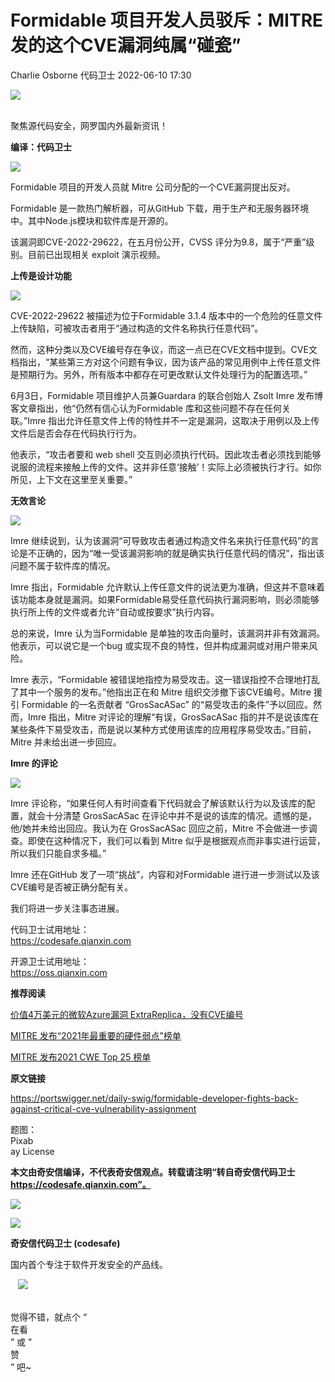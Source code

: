#  Formidable 项目开发人员驳斥：MITRE 发的这个CVE漏洞纯属“碰瓷”   
Charlie Osborne  代码卫士   2022-06-10 17:30  
  
![](https://mmbiz.qpic.cn/mmbiz_gif/Az5ZsrEic9ot90z9etZLlU7OTaPOdibteeibJMMmbwc29aJlDOmUicibIRoLdcuEQjtHQ2qjVtZBt0M5eVbYoQzlHiaw/640?wx_fmt=gif "")  
  
   
聚焦源代码安全，网罗国内外最新资讯！  
  
**编译：代码卫士**  
  
![](https://mmbiz.qpic.cn/mmbiz_png/oBANLWYScMQn24dibDKMGCoahoTE3w4fPDrgOKRic7WSFNENcwASWDq0WKw2UCurl1cqZutOQ56IFN7NIic7Bpvvw/640?wx_fmt=png "")  
  
Formidable 项目的开发人员就 Mitre 公司分配的一个CVE漏洞提出反对。  
  
  
  
Formidable 是一款热门解析器，可从GitHub 下载，用于生产和无服务器环境中。其中Node.js模块和软件库是开源的。  
  
该漏洞即CVE-2022-29622，在五月份公开，CVSS 评分为9.8，属于“严重”级别。目前已出现相关 exploit 演示视频。  
  
  
**上传是设计功能**  
  
  
  
![](https://mmbiz.qpic.cn/mmbiz_png/oBANLWYScMQn24dibDKMGCoahoTE3w4fPFZ08ZX76Ovxb3kyA8C6DHk75HBDhGzca3a4PNwXU8A9ibRltYEOWQMA/640?wx_fmt=png "")  
  
  
  
CVE-2022-29622 被描述为位于Formidable 3.1.4 版本中的一个危险的任意文件上传缺陷，可被攻击者用于“通过构造的文件名称执行任意代码”。  
  
然而，这种分类以及CVE编号存在争议，而这一点已在CVE文档中提到。CVE文档指出，“某些第三方对这个问题有争议，因为该产品的常见用例中上传任意文件是预期行为。另外，所有版本中都存在可更改默认文件处理行为的配置选项。”  
  
6月3日，Formidable 项目维护人员兼Guardara 的联合创始人 Zsolt Imre 发布博客文章指出，他“仍然有信心认为Formidable 库和这些问题不存在任何关联。”Imre 指出允许任意文件上传的特性并不一定是漏洞，这取决于用例以及上传文件后是否会存在代码执行行为。  
  
他表示，“攻击者要和 web shell 交互则必须执行代码。因此攻击者必须找到能够说服的流程来接触上传的文件。这并非任意‘接触’！实际上必须被执行才行。如你所见，上下文在这里至关重要。”  
  
  
**无效言论**  
  
  
  
![](https://mmbiz.qpic.cn/mmbiz_png/oBANLWYScMQn24dibDKMGCoahoTE3w4fPFZ08ZX76Ovxb3kyA8C6DHk75HBDhGzca3a4PNwXU8A9ibRltYEOWQMA/640?wx_fmt=png "")  
  
  
  
Imre 继续说到，认为该漏洞“可导致攻击者通过构造文件名来执行任意代码”的言论是不正确的，因为“唯一受该漏洞影响的就是确实执行任意代码的情况”，指出该问题不属于软件库的情况。  
  
Imre 指出，Formidable 允许默认上传任意文件的说法更为准确，但这并不意味着该功能本身就是漏洞。如果Formidable易受任意代码执行漏洞影响，则必须能够执行所上传的文件或者允许“自动或按要求”执行内容。  
  
总的来说，Imre 认为当Formidable 是单独的攻击向量时，该漏洞并非有效漏洞。他表示，可以说它是一个bug 或实现不良的特性，但并构成漏洞或对用户带来风险。  
  
Imre 表示，“Formidable 被错误地指控为易受攻击。这一错误指控不合理地打乱了其中一个服务的发布。”他指出正在和 Mitre 组织交涉撤下该CVE编号。Mitre 援引 Formidable 的一名贡献者 “GrosSacASac” 的“易受攻击的条件”予以回应。然而，Imre 指出，Mitre 对评论的理解“有误，GrosSacASac 指的并不是说该库在某些条件下易受攻击，而是说以某种方式使用该库的应用程序易受攻击。”目前，Mitre 并未给出进一步回应。  
  
  
**Imre 的评论**  
  
  
  
![](https://mmbiz.qpic.cn/mmbiz_png/oBANLWYScMQn24dibDKMGCoahoTE3w4fPFZ08ZX76Ovxb3kyA8C6DHk75HBDhGzca3a4PNwXU8A9ibRltYEOWQMA/640?wx_fmt=png "")  
  
  
  
Imre 评论称，“如果任何人有时间查看下代码就会了解该默认行为以及该库的配置，就会十分清楚 GrosSacASac 在评论中并不是说的该库的情况。遗憾的是，他/她并未给出回应。我认为在 GrosSacASac 回应之前，Mitre 不会做进一步调查。即使在这种情况下，我们可以看到 Mitre 似乎是根据观点而非事实进行运营，所以我们只能自求多福。”  
  
Imre 还在GitHub 发了一项“挑战”，内容和对Formidable 进行进一步测试以及该CVE编号是否被正确分配有关。  
  
我们将进一步关注事态进展。  
  
  
  
  
  
代码卫士试用地址：  
https://codesafe.qianxin.com  
  
开源卫士试用地址：  
https://oss.qianxin.com  
  
  
  
  
  
  
  
  
  
  
  
  
**推荐阅读**  
  
[价值4万美元的微软Azure漏洞 ExtraReplica，没有CVE编号](http://mp.weixin.qq.com/s?__biz=MzI2NTg4OTc5Nw==&mid=2247511627&idx=1&sn=8437c9d6450d98c727d653f1661b090c&chksm=ea949f21dde316375d993c85f24a29825426042f405f05a45d606e25b9d9520b8a6f34fec4d8&scene=21#wechat_redirect)  
  
  
[MITRE 发布“2021年最重要的硬件弱点”榜单](http://mp.weixin.qq.com/s?__biz=MzI2NTg4OTc5Nw==&mid=2247508877&idx=3&sn=34d4edb5e1c108b17008f4498d0ba816&chksm=ea9492e7dde31bf10eae2582c16938158a296122cada8939364a1400db576857fe4f80798cfa&scene=21#wechat_redirect)  
  
  
[MITRE 发布2021 CWE Top 25 榜单](http://mp.weixin.qq.com/s?__biz=MzI2NTg4OTc5Nw==&mid=2247506536&idx=1&sn=ae74a4883cea52102f3f152b43f1600f&chksm=ea94eb02dde3621434684a91cf5f755f9f04a24f73676dbfd906690cbe327ab3980089de4459&scene=21#wechat_redirect)  
  
  
  
  
  
**原文链接**  
  
https://portswigger.net/daily-swig/formidable-developer-fights-back-against-critical-cve-vulnerability-assignment  
  
  
题图：  
Pixab  
ay License  
  
  
  
**本文由奇安信编译，不代表奇安信观点。转载请注明“转自奇安信代码卫士 https://codesafe.qianxin.com”。**  
  
  
  
  
![](https://mmbiz.qpic.cn/mmbiz_jpg/oBANLWYScMSf7nNLWrJL6dkJp7RB8Kl4zxU9ibnQjuvo4VoZ5ic9Q91K3WshWzqEybcroVEOQpgYfx1uYgwJhlFQ/640?wx_fmt=jpeg "")  
  
![](https://mmbiz.qpic.cn/mmbiz_jpg/oBANLWYScMSN5sfviaCuvYQccJZlrr64sRlvcbdWjDic9mPQ8mBBFDCKP6VibiaNE1kDVuoIOiaIVRoTjSsSftGC8gw/640?wx_fmt=jpeg "")  
  
**奇安信代码卫士 (codesafe)**  
  
国内首个专注于软件开发安全的产品线。  
  
   ![](https://mmbiz.qpic.cn/mmbiz_gif/oBANLWYScMQ5iciaeKS21icDIWSVd0M9zEhicFK0rbCJOrgpc09iaH6nvqvsIdckDfxH2K4tu9CvPJgSf7XhGHJwVyQ/640?wx_fmt=gif "")  
  
   
觉得不错，就点个 “  
在看  
” 或 "  
赞  
” 吧~  
